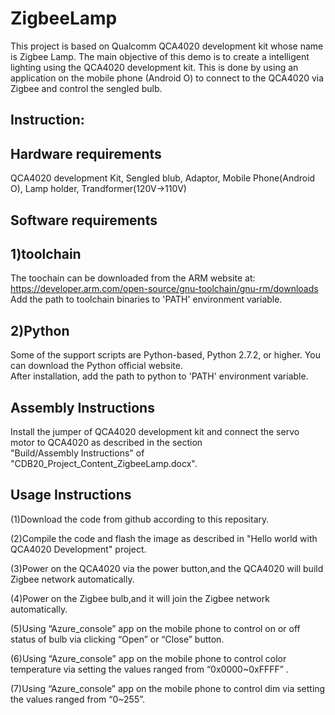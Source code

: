 ZigbeeLamp
=====================================================================
  This project is based on Qualcomm QCA4020 development kit whose name is Zigbee Lamp. The main objective of this demo is to create a intelligent lighting using the QCA4020 development kit. This is done by using an application on the mobile phone (Android O) to connect to the QCA4020 via Zigbee and control the sengled bulb.


Instruction:
----------------------

Hardware requirements
--------------
QCA4020 development Kit, Sengled blub, Adaptor, Mobile Phone(Android O), Lamp holder, Trandformer(120V->110V)

Software requirements
--------  
1)toolchain
--
The toochain can be downloaded from the ARM website at:  
https://developer.arm.com/open-source/gnu-toolchain/gnu-rm/downloads   
Add the path to toolchain binaries to 'PATH' environment variable.  
	  
2)Python
--
Some of the support scripts are Python-based, Python 2.7.2, or higher. You can download the Python official website.  
After installation, add the path to python to 'PATH' environment variable.  

Assembly Instructions
-----------------------------------------------------------------------------
Install the jumper of QCA4020 development kit and connect the servo motor to QCA4020 as described in the section  
"Build/Assembly Instructions" of "CDB20_Project_Content_ZigbeeLamp.docx".

Usage Instructions
--------------------------
(1)Download the code from github according to this repositary.  

(2)Compile the code and flash the image as described in "Hello world with QCA4020 Development" project. 

(3)Power on the QCA4020 via the power button,and the QCA4020 will build Zigbee network automatically.  

(4)Power on the Zigbee bulb,and it will join the Zigbee network automatically.  

(5)Using “Azure_console” app on the mobile phone to control on or off status of bulb via clicking “Open” or  “Close” button.  

(6)Using “Azure_console” app on the mobile phone to control color temperature via setting the values ranged from “0x0000~0xFFFF” .  

(7)Using “Azure_console” app on the mobile phone to control dim via setting the values ranged from “0~255”.  
